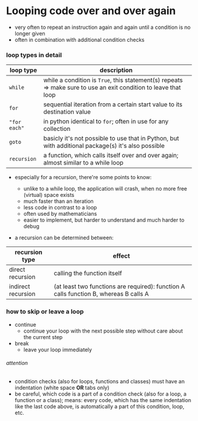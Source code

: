 #	Looping code over and over again

-   very often to repeat an instruction again and again until a condition is no longer given
-   often in combination with additional condition checks

### loop types in detail
| loop type | description |
| - | - |
| `while` | while a condition is `True`, this statement(s) repeats => make sure to use an exit condition to leave that loop |
| `for` | sequential iteration from a certain start value to its destination value |
| `"for each"` | in python identical to `for`; often in use for any collection |
| `goto` | basicly it's not possible to use that in Python, but with additional package(s) it's also possible |
| `recursion` | a function, which calls itself over and over again; almost similar to a while loop |

-   especially for a recursion, there're some points to know:
    -   unlike to a while loop, the application will crash, when no more free (virtual) space exists
    -   much faster than an iteration
    -   less code in contrast to a loop
    -   often used by mathematicians
    -   easier to implement, but harder to understand and much harder to debug

-   a recursion can be determined between:

| recursion type | effect |
| - | - |
| direct recursion | calling the function itself |
| indirect recursion | (at least two functions are required): function A calls function B, whereas B calls A |

### how to skip or leave a loop
-   continue
    -   continue your loop with the next possible step without care about the current step
-   break
    -   leave your loop immediately

######	attention
-   condition checks (also for loops, functions and classes) must have an indentation (white space **OR** tabs only)
-   be careful, which code is a part of a condition check (also for a loop, a function or a class); means: every code, which has the same indentation like the last code above, is automatically a part of this condition, loop, etc.